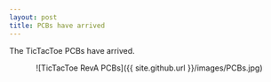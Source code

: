 ```yaml
---
layout: post
title: PCBs have arrived
---
```


The TicTacToe PCBs have arrived.
<p align="center">
![TicTacToe RevA PCBs]({{ site.github.url }}/images/PCBs.jpg)
</p>


